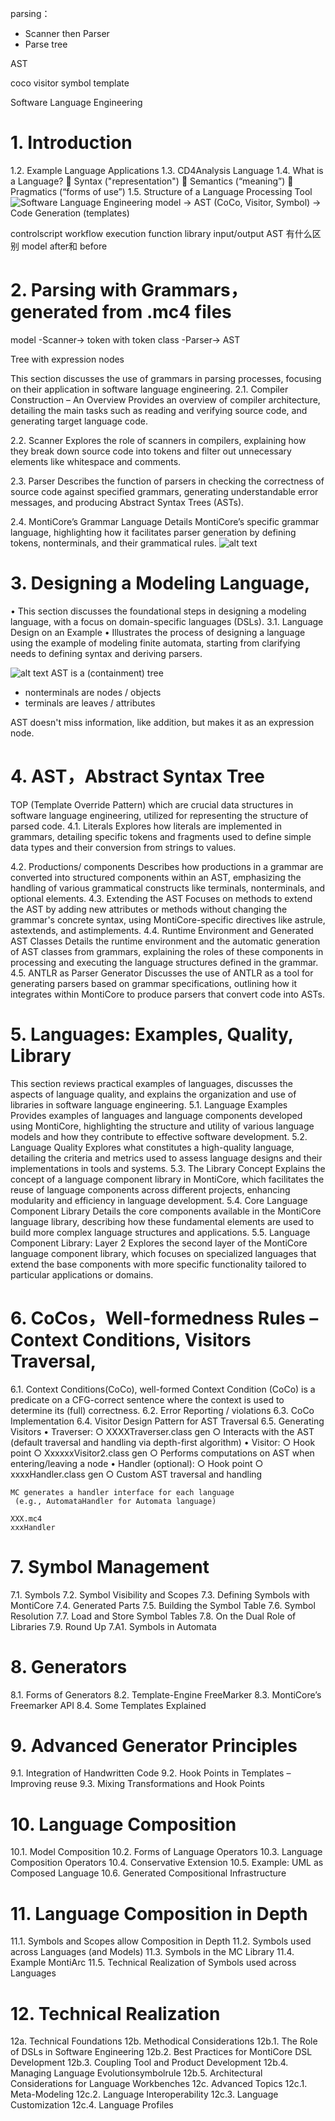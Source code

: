 
parsing：
- Scanner then Parser
- Parse tree

AST

coco
visitor
symbol
template



Software Language Engineering

# 1. Introduction 
1.2. Example Language Applications 
1.3. CD4Analysis Language 
1.4. What is a Language?
     Syntax ("representation")
     Semantics (“meaning”)
     Pragmatics (“forms of use”)
1.5. Structure of a Language Processing Tool
![Software Language Engineering](sle_images/Architecture.png)
model -> AST (CoCo, Visitor, Symbol) -> Code Generation (templates)

controlscript
workflow execution
function library
input/output AST 有什么区别
model after和 before 

# 2. Parsing with Grammars，generated from .mc4 files
model -Scanner-> token with token class -Parser-> AST

Tree with expression nodes

This section discusses the use of grammars in parsing processes, focusing on their application in software language engineering.
2.1. Compiler Construction – An Overview
Provides an overview of compiler architecture, detailing the main tasks such as 
    reading and
    verifying source code, and generating target language code.

2.2. Scanner
Explores the role of scanners in compilers, explaining how they break down source code into tokens and filter out unnecessary elements like whitespace and comments.

2.3. Parser
Describes the function of parsers in checking the correctness of source code against specified grammars, generating understandable error messages, and producing Abstract Syntax Trees (ASTs).

2.4. MontiCore’s Grammar Language
Details MontiCore’s specific grammar language, highlighting how it facilitates parser generation by defining tokens, nonterminals, and their grammatical rules.
![alt text](sle_images/parsing.png)


# 3. Designing a Modeling Language, 
• This section discusses the foundational steps in designing a modeling language, with a focus on domain-specific languages (DSLs).
3.1. Language Design on an Example
• Illustrates the process of designing a language using the example of modeling finite automata, starting from clarifying needs to defining syntax and deriving parsers.

![alt text](sle_images/ast.png)
AST is a (containment) tree
- nonterminals are nodes / objects
- terminals are leaves / attributes  

AST doesn't miss information, like addition, but makes it as an expression node.



# 4. AST，Abstract Syntax Tree
TOP (Template Override Pattern)
which are crucial data structures in software language engineering, utilized for representing the structure of parsed code.
4.1. Literals
Explores how literals are implemented in grammars, detailing specific tokens and fragments used to define simple data types and their conversion from strings to values.  

4.2. Productions/ components
Describes how productions in a grammar are converted into structured components within an AST, emphasizing the handling of various grammatical constructs like terminals, nonterminals, and optional elements.
4.3. Extending the AST
Focuses on methods to extend the AST by adding new attributes or methods without changing the grammar's concrete syntax, using MontiCore-specific directives like astrule, astextends, and astimplements.
4.4. Runtime Environment and Generated AST Classes
Details the runtime environment and the automatic generation of AST classes from grammars, explaining the roles of these components in processing and executing the language structures defined in the grammar.
4.5. ANTLR as Parser Generator
Discusses the use of ANTLR as a tool for generating parsers based on grammar specifications, outlining how it integrates within MontiCore to produce parsers that convert code into ASTs.


# 5. Languages: Examples, Quality, Library
This section reviews practical examples of languages, discusses the aspects of language quality, and explains the organization and use of libraries in software language engineering.
5.1. Language Examples
Provides examples of languages and language components developed using MontiCore, highlighting the structure and utility of various language models and how they contribute to effective software development.
5.2. Language Quality
Explores what constitutes a high-quality language, detailing the criteria and metrics used to assess language designs and their implementations in tools and systems.
5.3. The Library Concept
Explains the concept of a language component library in MontiCore, which facilitates the reuse of language components across different projects, enhancing modularity and efficiency in language development.
5.4. Core Language Component Library
Details the core components available in the MontiCore language library, describing how these fundamental elements are used to build more complex language structures and applications.
5.5. Language Component Library: Layer 2
Explores the second layer of the MontiCore language component library, which focuses on specialized languages that extend the base components with more specific functionality tailored to particular applications or domains.

# 6. CoCos，Well-formedness Rules – Context Conditions, Visitors Traversal, 
6.1. Context Conditions(CoCo), well-formed
    Context Condition (CoCo) is a predicate on a CFG-correct sentence where the context is used to determine its (full) correctness.
6.2. Error Reporting / violations
6.3. CoCo Implementation
6.4. Visitor Design Pattern for AST Traversal
6.5. Generating Visitors
    • Traverser: 
        ○ XXXXTraverser.class gen
        ○ Interacts with the AST
        (default traversal and handling via depth-first algorithm)
    • Visitor: 
        ○ Hook point
        ○ XxxxxxVisitor2.class gen 
        ○ Performs computations on AST when entering/leaving a node
    • Handler (optional): 
        ○ Hook point
        ○ xxxxHandler.class gen
        ○ Custom AST traversal and handling 
    
    MC generates a handler interface for each language
     (e.g., AutomataHandler for Automata language)
    
    XXX.mc4
    xxxHandler
    
    

# 7. Symbol Management
7.1. Symbols
7.2. Symbol Visibility and Scopes
7.3. Defining Symbols with MontiCore
7.4. Generated Parts
7.5. Building the Symbol Table
7.6. Symbol Resolution
7.7. Load and Store Symbol Tables
7.8. On the Dual Role of Libraries
7.9. Round Up
7.A1. Symbols in Automata


# 8. Generators
8.1. Forms of Generators
8.2. Template-Engine FreeMarker
8.3. MontiCore’s Freemarker API
8.4. Some Templates Explained


# 9. Advanced Generator Principles
9.1. Integration of Handwritten Code
9.2. Hook Points in Templates – Improving reuse
9.3. Mixing Transformations and Hook Points


# 10. Language Composition
10.1. Model Composition
10.2. Forms of Language Operators
10.3. Language Composition Operators
10.4. Conservative Extension
10.5. Example: UML as Composed Language
10.6. Generated Compositional Infrastructure


# 11. Language Composition in Depth
11.1. Symbols and Scopes allow Composition in Depth
11.2. Symbols used across Languages (and Models)
11.3. Symbols in the MC Library
11.4. Example MontiArc
11.5. Technical Realization of Symbols used across Languages


# 12. Technical Realization
12a. Technical Foundations
12b. Methodical Considerations
12b.1. The Role of DSLs in Software Engineering
12b.2. Best Practices for MontiCore DSL Development
12b.3. Coupling Tool and Product Development
12b.4. Managing Language Evolutionsymbolrule
12b.5. Architectural Considerations for Language Workbenches
12c. Advanced Topics
12c.1. Meta-Modeling
12c.2. Language Interoperability
12c.3. Language Customization
12c.4. Language Profiles
